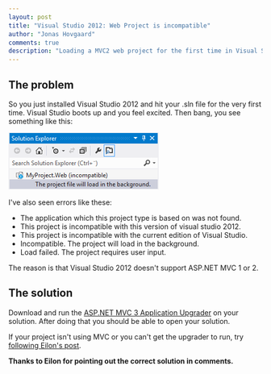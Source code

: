 ```yaml
--- 
layout: post
title: "Visual Studio 2012: Web Project is incompatible"
author: "Jonas Hovgaard"
comments: true
description: "Loading a MVC2 web project for the first time in Visual Studio 2012 says 'This project is incompatible with the current edition of Visual Studio.'"
---
```

## The problem

So you just installed Visual Studio 2012 and hit your .sln file for the very first time. Visual Studio boots up and you feel excited. Then bang, you see something like this:

<a href="/postfiles/vs2012bug.png" target="_blank"><img src="/postfiles/vs2012bug.png" alt="VS2012 MVC bug" class="maxwidth" /></a>

I've also seen errors like these:

*   The application which this project type is based on was not found. 
*   This project is incompatible with this version of visual studio 2012.
*   This project is incompatible with the current edition of Visual Studio.
*   Incompatible. The project will load in the background.
*   Load failed. The project requires user input.

The reason is that Visual Studio 2012 doesn't support ASP.NET MVC 1 or 2.

## The solution

Download and run the [ASP.NET MVC 3 Application Upgrader][1] on your solution. After doing that you should be able to open your solution.

If your project isn't using MVC or you can't get the upgrader to run, try [following Eilon's post][2].

**Thanks to Eilon for pointing out the correct solution in comments.**

 [1]: http://aspnet.codeplex.com/releases/view/59008
 [2]: http://weblogs.asp.net/leftslipper/archive/2009/01/20/opening-an-asp-net-mvc-project-without-having-asp-net-mvc-installed-the-project-type-is-not-supported-by-this-installation.aspx